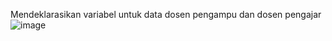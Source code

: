 Mendeklarasikan variabel untuk data dosen pengampu dan dosen pengajar
![image](https://github.com/user-attachments/assets/38cf4dac-66fe-49dd-8d1e-059b0531cccc)
